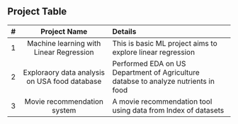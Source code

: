 ## Project Table

| # | Project Name | Details | 
| :--: | :---:    | :----  |
| 1 | Machine learning with Linear Regression | This is basic ML project aims to explore linear regression | 
| 2 | Exploraory data analysis on USA food database | Performed EDA on US Department of Agriculture databse to analyze nutrients in food |
| 3 | Movie recommendation system | A movie recommendation tool using data from Index of datasets |  


